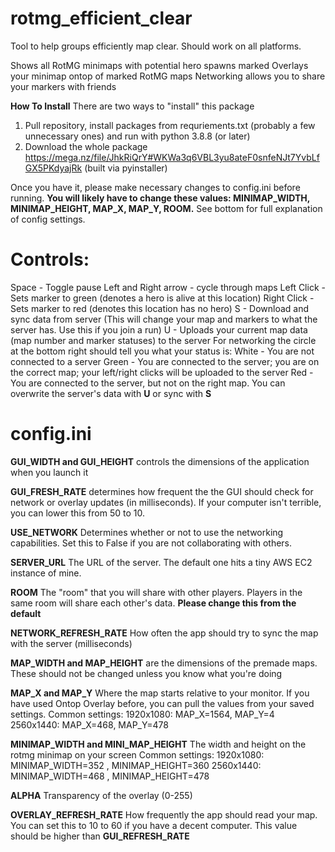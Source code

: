 # rotmg_efficient_clear
Tool to help groups efficiently map clear. Should work on all platforms.

Shows all RotMG minimaps with potential hero spawns marked
Overlays your minimap ontop of marked RotMG maps
Networking allows you to share your markers with friends

**How To Install**
There are two ways to "install" this package
1. Pull repository, install packages from requriements.txt (probably a few unnecessary ones) and run with python 3.8.8 (or later)
2. Download the whole package https://mega.nz/file/JhkRiQrY#WKWa3q6VBL3yu8ateF0snfeNJt7YvbLfGX5PKdyajRk (built via pyinstaller)

Once you have it, please make necessary changes to config.ini before running. **You will likely have to change these values: MINIMAP_WIDTH, MINIMAP_HEIGHT, MAP_X, MAP_Y, ROOM.** See bottom for full explanation of config settings.

# Controls:
Space - Toggle pause
Left and Right arrow - cycle through maps
Left Click - Sets marker to green (denotes a hero is alive at this location)
Right Click - Sets marker to red (denotes this location has no hero)
S - Download and sync data from server (This will change your map and markers to what the server has. Use this if you join a run)
U - Uploads your current map data (map number and marker statuses) to the server
For networking the circle at the bottom right should tell you what your status is:
  White - You are not connected to a server
  Green - You are connected to the server; you are on the correct map; your left/right clicks will be uploaded to the server
  Red - You are connected to the server, but not on the right map. You can overwrite the server's data with **U** or sync with **S**

# config.ini
**GUI_WIDTH and GUI_HEIGHT**
controls the dimensions of the application when you launch it

**GUI_FRESH_RATE**
determines how frequent the the GUI should check for network or overlay updates (in milliseconds). If your computer isn't terrible, you can lower this from 50 to 10.

**USE_NETWORK**
Determines whether or not to use the networking capabilities. Set this to False if you are not collaborating with others.

**SERVER_URL**
The URL of the server. The default one hits a tiny AWS EC2 instance of mine.

**ROOM**
The "room" that you will share with other players. Players in the same room will share each other's data. **Please change this from the default**

**NETWORK_REFRESH_RATE**
How often the app should try to sync the map with the server (milliseconds)

**MAP_WIDTH and MAP_HEIGHT**
are the dimensions of the premade maps. These should not be changed unless you know what you're doing

**MAP_X and MAP_Y**
Where the map starts relative to your monitor. If you have used Ontop Overlay before, you can pull the values from your saved settings.
Common settings:
  1920x1080: MAP_X=1564, MAP_Y=4
  2560x1440: MAP_X=468, MAP_Y=478
  
**MINIMAP_WIDTH and MINI_MAP_HEIGHT**
The width and height on the rotmg minimap  on your screen
Common settings:
  1920x1080: MINIMAP_WIDTH=352 , MINIMAP_HEIGHT=360
  2560x1440: MINIMAP_WIDTH=468 , MINIMAP_HEIGHT=478
  
**ALPHA**
Transparency of the overlay (0-255)

**OVERLAY_REFRESH_RATE**
How frequently the app should read your map. You can set this to 10 to 60 if you have a decent computer. This value should be higher than **GUI_REFRESH_RATE**
